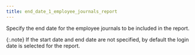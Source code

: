 ```yaml
---
title: end_date_1_employee_journals_report
---
```



Specify the end date for the employee journals to be included in the  report.


{:.note}
If the start date and end date are not specified,  by default the login  date is selected for the report.
